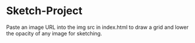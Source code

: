 # Sketch-Project

Paste an image URL into the img src in index.html to draw a grid and lower the opacity of any image for sketching.
